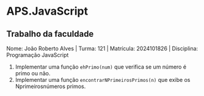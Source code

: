 # APS.JavaScript
## Trabalho da faculdade 

Nome: João Roberto Alves | Turma: 121 | Matrícula: 2024101826 | Disciplina: Programação JavaScript
1. Implementar uma função `ehPrimo(num)` que verifica se um número é primo ou não.
2. Implementar uma função `encontrarNPrimeirosPrimos(n)` que exibe os Nprimeirosnúmeros
primos.
